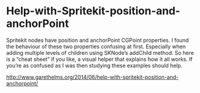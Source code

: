 Help-with-Spritekit-position-and-anchorPoint
============================================

Spritekit nodes have position and anchorPoint CGPoint properties. I found the behaviour of these two properties confusing at first. Especially when adding multiple levels of children using SKNode’s addChild method. So here is a “cheat sheet” if you like, a visual helper that explains how it all works. If you’re as confused as I was then studying these examples should help.

http://www.garethelms.org/2014/06/help-with-spritekit-position-and-anchorpoint/
